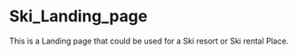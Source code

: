 # Ski_Landing_page
This is a Landing page that could be used for a Ski resort or Ski rental Place. 
